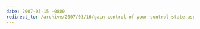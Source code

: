 ```yaml
---
date: 2007-03-15 -0800
redirect_to: /archive/2007/03/16/gain-control-of-your-control-state.aspx/
---
```

